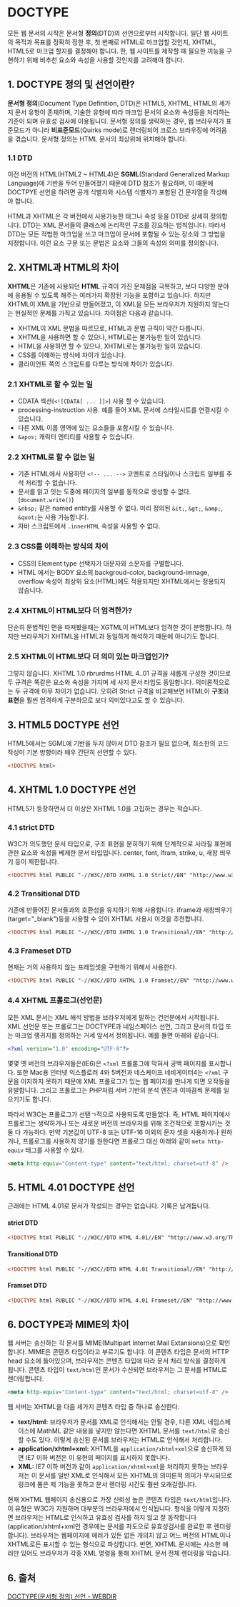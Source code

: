# DOCTYPE

모든 웹 문서의 시작은 문서형 **정의**(DTD)의 선언으로부터 시작합니다. 일단 웹 사이트의 목적과 목표를 정확히 정한 후, 첫 번째로 HTML로 마크업할 것인지, XHTML, HTML5로 마크업 할지를 결정해야 합니다. 한, 웹 사이트를 제작할 때 필요한 끼능을 구현하기 위해 비추천 요소와 속성을 사용할 것인지를 고려해야 합니다.

## 1. DOCTYPE 정의 및 선언이란?

**문서형 정의**(Document Type Definition, DTD)은 HTML5, XHTML, HTML의 세가지 문서 유형이 존재하며, 기술한 유형에 따라 마크업 문서의 요소와 속성등을 처리하는 기준이 되며 유효성 검사에 이용됩니다. 문서형 정의를 생략하는 경우, 웹 브라우저가 표준모드가 아니라 **비표준모드**(Quirks mode)로 렌더링되어 크로스 브라우징에 어려움을 겪습니다. 문서형 정의는 HTML 문서의 최상위에 위치해야 합니다.

### 1.1 DTD

이전 버전의 HTML(HTML2 ~ HTML4)은 **SGML**(Standard Generalized Markup Language)에 기반을 두어 만들어졌기 때문에 DTD 참조가 필요하며, 이 때문에 DOCTPYE 선언을 하려면 공개 식별자와 시스템 식별자가 포함된 긴 문자열을 작성해야 합니다.

HTML과 XHTML은 각 버전에서 사용가능한 태그나 속성 등을 DTD로 상세히 정의합니다. DTD는 XML 문서들의 클래스에 논리적인 구조를 강요하는 법칙입니다. 따라서 DTD는 모든 적법한 마크업을 쓰고 마크업이 문서에 포함될 수 있는 장소와 그 방법을 지정합니다. 이런 요소 구문 또는 문법은 요소와 그들의 속성의 의미를 정의합니다.

## 2. XHTML과 HTML의 차이

**XHTML**은 기존에 사용되던 **HTML** 규격이 가진 문제점을 극복하고, 보다 다양한 분야에 응용될 수 있도록 해주는 여러가지 확장된 기능을 포함하고 있습니다. 하지만 XHTML이 XML을 기반으로 만들어졌고, 이 XML을 모든 브라우저가 지원하지 않는다는 현실적인 문제를 가직고 있습니다. 차이점은 다음과 같습니다.

- XHTML이 XML 문법을 따르므로, HTML과 문법 규칙이 약간 다릅니다.
- XHTML을 사용하면 할 수 있으나, HTML로는 불가능한 일이 있습니다.
- HTML을 사용하면 할 수 있으나, XHTML로는 불가능한 일이 있습니다.
- CSS를 이해하는 방식에 차이가 있습니다.
- 클라이언트 쪽의 스크립트를 다루는 방식에 차이가 있습니다.

### 2.1 XHTML로 할 수 있는 일

- CDATA 섹션(`<![CDATA[ ... ]]>`) 사용 할 수 있습니다.
- processing-instruction 사용. 예를 들어 XML 문서에 스타일시트를 연결시킬 수 있습니다.
- 다른 XML 이름 영역에 있는 요소들을 포함시킬 수 있습니다.
- `&apos;` 캐릭터 엔티티를 사용할 수 있습니다.

### 2.2 XHTML로 할 수 없는 일

- 기존 HTML에서 사용하던 `<!-- ... -->` 코멘트로 스타일이나 스크립트 일부를 주석 처리할 수 없습니다.
- 문서를 읽고 잇는 도중에 페이지의 일부를 동적으로 생성할 수 없다.(`document.write()`)
- `&nbsp;` 같은 named entity를 사용할 수 없다. 미리 정의된 `&it;`, `&gt;`, `&amp;`, `&quot;`는 사용 가능합니다.
- 자바 스크립트에서 `.innerHTML` 속성을 사용할 수 없다.

### 2.3 CSS를 이해하는 방식의 차이

- CSS의 Element type 선택자가 대문자와 소문자를 구별합니다.
- HTML 에서는 BODY 요소의 backgroud-color, background-imnage, overflow 속성이 최상위 요소(HTML)에도 적용되지만 XHTML에서는 정용되지 않습니다.

### 2.4 XHTML이 HTML보다 더 엄격한가?

단순히 문법적인 면을 따져봤을때는 XGTML이 HTML보다 엄격한 것이 분명합니다. 하지만 브라우저가 XHTML을 HTML과 동일하게 해석하기 때문에 아니기도 합니다.

### 2.5 XHTML이 HTML보다 더 의미 있는 마크업인가?

그렇지 않습니다. XHTML 1.0 rbrurdms HTML 4..01 규격을 새롭게 구성한 것이므로 두 규격은 똑같은 요소와 속성을 가지며 세 사지 문서 타입도 동일합니다. 의미론적으로는 두 규격에 아무 차이가 없습니다. 오히려 Strict 규격을 비교해보면 HTML이 **구조**와 **표현**을 훨씬 엄격하게 구분하므로 보다 의미있다고도 할 수 있습니다.

## 3. HTML5 DOCTYPE 선언

HTML5에서는 SGML에 기반을 두지 않아서 DTD 참조가 필요 없으며, 최소한의 코드 작성이 기본 방향이라 매우 간단히 선언할 수 있다.

```html
<!DOCTYPE html>
```

## 4. XHTML 1.0 DOCTYPE 선언

HTML5가 등장하면서 더 이상은 XHTML 1.0을 고집하는 경우는 적습니다.

### 4.1 strict DTD

W3C가 의도했던 문서 타입으로, 구조 표현을 분히하기 위해 단계적으로 사라질 표현에 관한 요소와 속성을 베제한 문서 타입입니다. center, font, ifram, strike, u, 새창 띄우기 등이 제한됩니다.

```html
<!DOCTYPE html PUBLIC "-//W3C//DTD XHTML 1.0 Strict//EN" "http://www.w3.org/TR/xhtml1-strict.dtd">
```

### 4.2 Transitional DTD

기존에 만들어진 문서들과의 호환성을 유지하기 위해 사용합니다. iframe과 새창띄우기(target="\_blank")등을 사용할 수 있어 XHTML 사용시 이것을 추천합니다.

```html
<!DOCTYPE html PUBLIC "-//W3C//DTD XHTML 1.0 Transitional//EN" "http://www.w3.org/TR/xhtml1-transitional.dtd">
```

### 4.3 Frameset DTD

현재는 거의 사용하지 않는 프레임셋을 구현하기 위해서 사용한다.

```html
<!DOCTYPE html PUBLIC "-//W3C//DTD XHTML 1.0 Framset//EN" "http://www.w3.org/TR/xhtml1-frameset.did">
```

### 4.4 XHTML 프롤로그(선언문)

모든 XML 문서는 XML 해석 방법을 브라우저에게 말하는 건언문에서 시작됩니다. XML 선언문 또는 프롤로그는 DOCTYPE과 네임스페이스 선언, 그리고 문서의 타입 또는 마크업 랭귀지를 정의하는 거세 앞서서 정의됩니다. 예를 들면 아래와 같습니다.

```xml
<?xml version="1.0" encoding="UTF-8"?>
```

몇몇 옛 버전의 브라우저들은(IE6)은 `<?xml` 프롤롣그에 막혀서 공백 페이지를 표시합니다. 또한 Mac용 인터넷 익스플로러 4와 5버전과 네스케이프 네비게이터4는 `<?xml` 구문을 이지하지 못하기 때문에 XML 프롤로그가 있는 웹 페이지를 만나게 되면 오작동을 유발합니다. 그리고 프롤로그는 PHP처럼 서버 기반의 분석 엔진과 이따끔씩 문제를 일으키기도 합니다.

따라서 W3C는 프롤로그가 선탣ㄱ적으로 사용되도록 만들었다. 즉, HTML 페이지에서 프롤로그는 생략하거나 또는 새로운 버전의 브라우저를 위해 조건적으로 포함시키는 것 둘 다 가능하다. 만약 기본값이 UTF-8 또는 UTF-16 이외의 문자 셋을 사용하거나 원하거나, 프롤로그를 사용하지 않기를 원한다면 프롤로그 대신 아래와 같이 `meta http-equiv` 태그를 사용할 수 있다.

```html
<meta http-equiv="Content-type" content="text/html; charset=utf-8" />
```

## 5. HTML 4.01 DOCTYPE 선언

근래에는 HTML 4.01로 문서가 작성되는 경우는 없습니다. 기록은 남겨둡니다.

#### strict DTD

```html
<!DOCTYPE html PUBLIC "-//W3C//DTD HTML 4.01//EN" "http://www.w3.org/TR/html4/strict.dtd">
```

#### Transitional DTD

```html
<!DOCTYPE html PUBLIC "-//W3C//DTD HTML 4.01 Transitional//EN" "http://www.w3.org/TR/html4/loose.dtd">
```

#### Framset DTD

```html
<!DOCTYPE html PUBLIC "-//W3C//DTD HTML 4.01 Frameset//EN" "http://www.w3.org/TR/html4/frameset.dtd">
```

## 6. DOCTYPE과 MIME의 차이

웹 서버는 송신하는 각 문서를 MIME(Multipart Internet Mail Extansions)으로 확인합니다. MIME은 콘텐츠 타입이라고 부르기도 합니다. 이 콘텐츠 타입은 문서의 HTTP head 요소에 들어있으며, 브라우저는 콘텐츠 타입에 따라 문서 처리 방식을 결정하게 됩니다. 콘텐츠 타입이 `text/html`인 문서가 수신되면 브라우저는 그 문서를 HTML로 렌더링합니다.

```html
<meta http-equiv="Content-type" content="text/html; charset=utf-8" />
```

웹 서버는 XHTML을 다음 세가지 콘텐츠 타입 중 하나로 송신한다.

- **text/html:** 브라우저가 문서를 XML로 인식해서는 안될 경우, 다른 XML 네임스페이스에 MathML 같은 내용을 넣지만 않는다면 XHTML 문서를 `text/html`로 송신할 수도 있다. 이렇게 송신된 문서를 브라우저는 HTML로 인식해서 처리합니다.
- **application/xhtml+xml:** XHTML을 `application/xhtml+xml`으로 송신하게 되면 IE7 이하 버전은 이 유현의 페이지를 표시하지 못합니다.
- **XML:** IE7 이하 버전과 같이 `application/xhtml+xml`을 처리하지 못하는 브라우저는 이 문서를 일반 XML로 인식해서 모든 XHTML의 의미론적 의미가 무시되므로 링크에 폼은 제 기능을 못하고 문서 렌더링 시간도 훨씬 오래걸립니다.

현재 XHTML 웹페이지 송신용으로 가장 신뢰성 높은 콘텐츠 타입은 `text/html`입니다. 이 유형은 W3C가 지원하며 대부분의 브라우저에서 인식됩니다. 형식을 이렇게 지정하면 브라우저는 HTML로 인식하고 유효성 검사를 하지 않고 잘 동작합니다(application/xhtml+xml인 경우에는 문서를 자도으로 유효성검사를 완료한 후 렌더링합니다). 브라우저는 웹페이지에 에러가 있든 없든 개의치 않고 어느 버전의 HTML이나 XHTML로든 표시할 수 있는 형식으로 파싱합니다. 반면, XHTML 문서에는 사소한 에러만 있어도 브라우저가 각종 XML 명령을 통해 XHTML 문서 전체 렌더링을 막습니다.

## 6. 출처

[DOCTYPE(문서형 정의) 선언 - WEBDIR](https://webdir.tistory.com/40)
